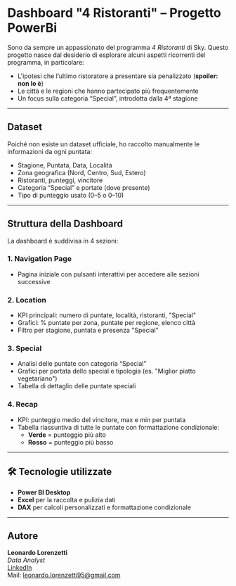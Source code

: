 #  Dashboard "4 Ristoranti" – Progetto PowerBi

Sono da sempre un appassionato del programma *4 Ristoranti* di Sky. Questo progetto nasce dal desiderio di esplorare alcuni aspetti ricorrenti del programma, in particolare:

- L'ipotesi che l’ultimo ristoratore a presentare sia penalizzato (**spoiler: non lo è**)
- Le città e le regioni che hanno partecipato più frequentemente
- Un focus sulla categoria “Special”, introdotta dalla 4ª stagione

---

##  Dataset

Poiché non esiste un dataset ufficiale, ho raccolto manualmente le informazioni da ogni puntata:
- Stagione, Puntata, Data, Località
- Zona geografica (Nord, Centro, Sud, Estero)
- Ristoranti, punteggi, vincitore
- Categoria “Special” e portate (dove presente)
- Tipo di punteggio usato (0–5 o 0–10)

---

##  Struttura della Dashboard

La dashboard è suddivisa in 4 sezioni:

###  1. Navigation Page
- Pagina iniziale con pulsanti interattivi per accedere alle sezioni successive

###  2. Location
- KPI principali: numero di puntate, località, ristoranti, "Special"
- Grafici: % puntate per zona, puntate per regione, elenco città
- Filtro per stagione, puntata e presenza "Special"

###  3. Special
- Analisi delle puntate con categoria “Special”
- Grafici per portata dello special e tipologia (es. "Miglior piatto vegetariano")
- Tabella di dettaglio delle puntate speciali

###  4. Recap
- KPI: punteggio medio del vincitore, max e min per puntata
- Tabella riassuntiva di tutte le puntate con formattazione condizionale:
  - **Verde** = punteggio più alto
  - **Rosso** = punteggio più basso

---

## 🛠️ Tecnologie utilizzate

- **Power BI Desktop**
- **Excel** per la raccolta e pulizia dati
- **DAX** per calcoli personalizzati e formattazione condizionale

---

##  Autore

**Leonardo Lorenzetti**  
*Data Analyst*  
[LinkedIn](https://linkedin.com/in/leonardo-lorenzetti-717563143)  
Mail: leonardo.lorenzetti95@gmail.com

